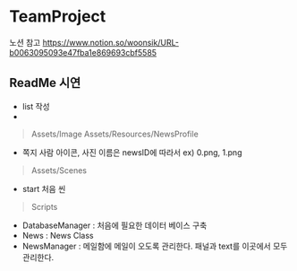 # TeamProject

노션 참고
https://www.notion.so/woonsik/URL-b0063095093e47fba1e869693cbf5585

## ReadMe 시연
  - list 작성
  -
  > Assets/Image
  > Assets/Resources/NewsProfile
  - 쪽지 사람 아이콘, 사진 이름은 newsID에 따라서 ex) 0.png, 1.png
  > Assets/Scenes
  - start 처음 씬
  > Scripts
  - DatabaseManager : 처음에 필요한 데이터 베이스 구축
  - News : News Class
  - NewsManager : 메일함에 메일이 오도록 관리한다. 패널과 text를 이곳에서 모두 관리한다.
    
